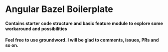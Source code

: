 # Angular Bazel Boilerplate

#### Contains starter code structure and basic feature module to explore some workaround and possibilities

#### Feel free to use groundword. I will be glad to comments, issues, PRs and so on.
